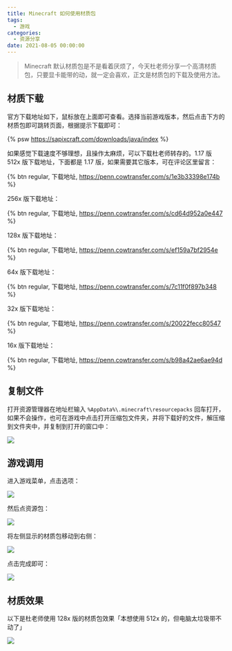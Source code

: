 ```yaml
---
title: Minecraft 如何使用材质包
tags:
  - 游戏
categories:
  - 资源分享
date: 2021-08-05 00:00:00
---
```


> Minecraft 默认材质包是不是看着厌烦了，今天杜老师分享一个高清材质包，只要显卡能带的动，就一定会喜欢，正文是材质包的下载及使用方法。

<!-- more -->

## 材质下载

官方下载地址如下，鼠标放在上面即可查看。选择当前游戏版本，然后点击下方的材质包即可跳转页面，根据提示下载即可：

{% psw https://sapixcraft.com/downloads/java/index %}

如果感觉下载速度不够理想，且操作太麻烦，可以下载杜老师转存的。1.17 版 512x 版下载地址，下面都是 1.17 版，如果需要其它版本，可在评论区里留言：

{% btn regular, 下载地址, https://penn.cowtransfer.com/s/1e3b33398e174b %}

256x 版下载地址：

{% btn regular, 下载地址, https://penn.cowtransfer.com/s/cd64d952a0e447 %}

128x 版下载地址：

{% btn regular, 下载地址, https://penn.cowtransfer.com/s/ef159a7bf2954e %}

64x 版下载地址：

{% btn regular, 下载地址, https://penn.cowtransfer.com/s/7c11f0f897b348 %}

32x 版下载地址：

{% btn regular, 下载地址, https://penn.cowtransfer.com/s/20022fecc80547 %}

16x 版下载地址：

{% btn regular, 下载地址, https://penn.cowtransfer.com/s/b98a42ae6ae94d %}

## 复制文件

打开资源管理器在地址栏输入 `%AppData%\.minecraft\resourcepacks` 回车打开，如果不会操作，也可在游戏中点击打开压缩包文件夹，并将下载好的文件，解压缩到文件夹中，并复制到打开的窗口中：

![](https://cdn.dusays.com/2021/08/369-1.jpg)

## 游戏调用

进入游戏菜单，点击选项：

![](https://cdn.dusays.com/2021/08/369-2.jpg)

然后点资源包：

![](https://cdn.dusays.com/2021/08/369-3.jpg)

将左侧显示的材质包移动到右侧：

![](https://cdn.dusays.com/2021/08/369-4.jpg)

点击完成即可：

![](https://cdn.dusays.com/2021/08/369-5.jpg)

## 材质效果

以下是杜老师使用 128x 版的材质包效果「本想使用 512x 的，但电脑太垃圾带不动了」

![](https://cdn.dusays.com/2021/08/369-6.jpg)
